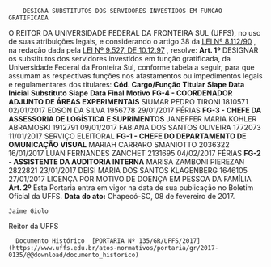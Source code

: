         DESIGNA SUBSTITUTOS DOS SERVIDORES INVESTIDOS EM FUNCAO GRATIFICADA  

 O REITOR DA UNIVERSIDADE FEDERAL DA FRONTEIRA SUL (UFFS), no uso de suas atribuições legais, e considerando o artigo 38 da [LEI Nº 8.112/90](http://www.planalto.gov.br/ccivil_03/leis/l8112cons.htm)  , na redação dada pela [LEI Nº 9.527, DE 10.12.97](http://www.planalto.gov.br/ccivil_03/leis/l9527.htm)  , resolve:   **Art. 1º** DESIGNAR os substitutos dos servidores investidos em função gratificada, da Universidade Federal da Fronteira Sul, conforme tabela a seguir, para que assumam as respectivas funções nos afastamentos ou impedimentos legais e regulamentares dos titulares:     **Cód. Cargo/Função**      **Titular**    **Siape**    **Data Inicial**      **Substituto**    **Siape**    **Data Final**      **Motivo**      **FG-4 - COORDENADOR ADJUNTO DE ÁREAS EXPERIMENTAIS**      SIUMAR PEDRO TIRONI   1810571   02/01/2017     EDSON DA SILVA   1956778   29/01/2017     FÉRIAS     **FG-3 - CHEFE DA ASSESSORIA DE LOGÍSTICA E SUPRIMENTOS**      JANEFFER MARIA KOHLER ABRAMOSKI   1912791   09/01/2017     FABIANA DOS SANTOS OLIVEIRA   1772073   11/01/2017     SERVIÇO ELEITORAL     **FG-1 - CHEFE DO DEPARTAMENTO DE OMUNICAÇÃO VISUAL**      MARIAH CARRARO SMANIOTTO   2036322   16/01/2017     LUAN FERNANDES ZANCHET   2131695   04/02/2017     FÉRIAS     **FG-2 - ASSISTENTE DA AUDITORIA INTERNA**      MARISA ZAMBONI PIEREZAN   2822821   23/01/2017     DEISI MARIA DOS SANTOS KLAGENBERG   1646105   27/01/2017     LICENÇA POR MOTIVO DE DOENÇA EM PESSOA DA FAMÍLIA       **Art. 2º** Esta Portaria entra em vigor na data de sua publicação no Boletim Oficial da UFFS.      **Data do ato:** Chapecó-SC, 08 de fevereiro de 2017.   
 

    Jaime Giolo   
 Reitor da UFFS 

      Documento Histórico  [PORTARIA Nº 135/GR/UFFS/2017](https://www.uffs.edu.br/atos-normativos/portaria/gr/2017-0135/@@download/documento_historico)     
      